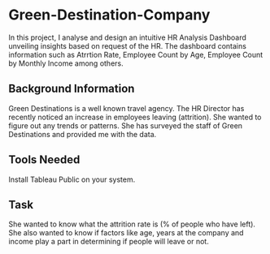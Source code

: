 # Green-Destination-Company
In this project, I analyse and design an intuitive HR Analysis Dashboard unveiling insights based on request of the HR. 
The dashboard contains information such as Atrrtion Rate, Employee Count by Age, Employee Count by Monthly Income among others. 

## Background Information
Green Destinations is a well known travel agency. The HR Director has recently noticed an
increase in employees leaving (attrition). She wanted to figure out any trends or patterns.
She has surveyed the staff of Green Destinations and provided me with the data.

## Tools Needed
Install Tableau Public on your system.

## Task 
She wanted to know what the attrition rate is (% of people who have left).
She also wanted to know if factors like age, years at the company and income play a part in
determining if people will leave or not.

